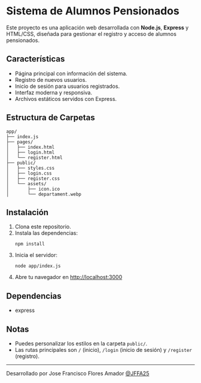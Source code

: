 # Sistema de Alumnos Pensionados

Este proyecto es una aplicación web desarrollada con **Node.js**, **Express** y HTML/CSS, diseñada para gestionar el registro y acceso de alumnos pensionados.

## Características

- Página principal con información del sistema.
- Registro de nuevos usuarios.
- Inicio de sesión para usuarios registrados.
- Interfaz moderna y responsiva.
- Archivos estáticos servidos con Express.

## Estructura de Carpetas

```
app/
├── index.js
├── pages/
│   ├── index.html
│   ├── login.html
│   └── register.html
├── public/
│   ├── styles.css
│   ├── login.css
│   ├── register.css
│   └── assets/
│       ├── icon.ico
│       └── departament.webp
```

## Instalación

1. Clona este repositorio.
2. Instala las dependencias:
   ```
   npm install
   ```
3. Inicia el servidor:
   ```
   node app/index.js
   ```
4. Abre tu navegador en [http://localhost:3000](http://localhost:3000)

## Dependencias

- express

## Notas

- Puedes personalizar los estilos en la carpeta `public/`.
- Las rutas principales son `/` (inicio), `/login` (inicio de sesión) y `/register` (registro).

---

Desarrollado por Jose Francisco Flores Amador [@JFFA25](https://github.com/JFFA25)